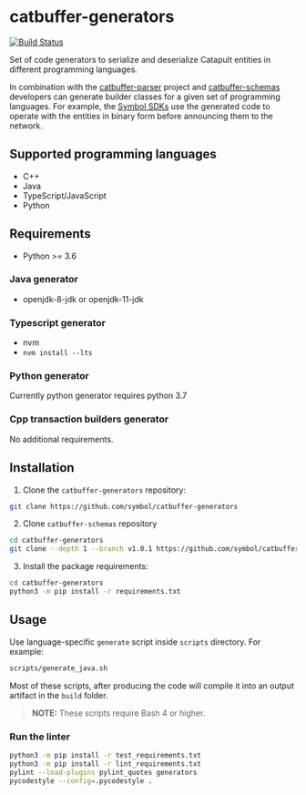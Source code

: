 # catbuffer-generators

[![Build Status](https://api.travis-ci.com/nemtech/catbuffer-generators.svg?branch=main)](https://travis-ci.com/nemtech/catbuffer-generators)

Set of code generators to serialize and deserialize Catapult entities in different programming languages.

In combination with the [catbuffer-parser](https://github.com/symbol/catbuffer-parser) project and [catbuffer-schemas](https://github.com/symbol/catbuffer-schemas) developers can generate builder classes for a given set of programming languages. For example, the [Symbol SDKs](https://docs.symbolplatform.com/sdk) use the generated code to operate with the entities in binary form before announcing them to the network.

## Supported programming languages

- C++
- Java
- TypeScript/JavaScript
- Python

## Requirements

- Python >= 3.6

### Java generator

- openjdk-8-jdk or openjdk-11-jdk

### Typescript generator

- nvm
- `nvm install --lts`

### Python generator

Currently python generator requires python 3.7

### Cpp transaction builders generator

No additional requirements.

## Installation

1. Clone the ``catbuffer-generators`` repository:

```bash
git clone https://github.com/symbol/catbuffer-generators
```

2. Clone ``catbuffer-schemas`` repository

```bash
cd catbuffer-generators
git clone --depth 1 --branch v1.0.1 https://github.com/symbol/catbuffer-schemas.git 
```

3. Install the package requirements:

```bash
cd catbuffer-generators
python3 -m pip install -r requirements.txt
```

## Usage

Use language-specific `generate` script inside `scripts` directory. For example:

```bash
scripts/generate_java.sh
```

Most of these scripts, after producing the code will compile it into an output artifact in the ``build`` folder.

> **NOTE:**
> These scripts require Bash 4 or higher.

### Run the linter

```bash
python3 -m pip install -r test_requirements.txt
python3 -m pip install -r lint_requirements.txt
pylint --load-plugins pylint_quotes generators
pycodestyle --config=.pycodestyle .
```
